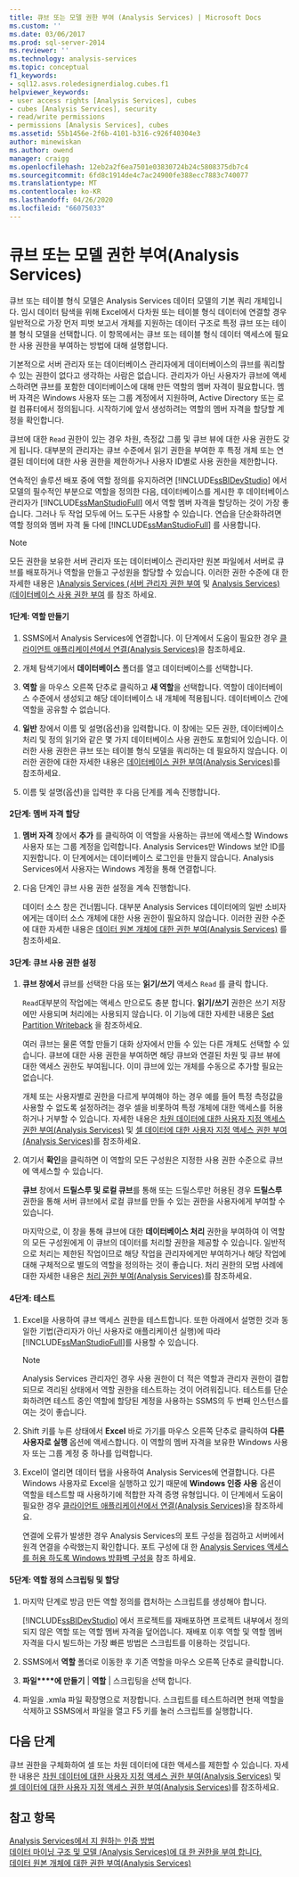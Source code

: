 ```yaml
---
title: 큐브 또는 모델 권한 부여 (Analysis Services) | Microsoft Docs
ms.custom: ''
ms.date: 03/06/2017
ms.prod: sql-server-2014
ms.reviewer: ''
ms.technology: analysis-services
ms.topic: conceptual
f1_keywords:
- sql12.asvs.roledesignerdialog.cubes.f1
helpviewer_keywords:
- user access rights [Analysis Services], cubes
- cubes [Analysis Services], security
- read/write permissions
- permissions [Analysis Services], cubes
ms.assetid: 55b1456e-2f6b-4101-b316-c926f40304e3
author: minewiskan
ms.author: owend
manager: craigg
ms.openlocfilehash: 12eb2a2f6ea7501e03830724b24c5808375db7c4
ms.sourcegitcommit: 6fd8c1914de4c7ac24900fe388ecc7883c740077
ms.translationtype: MT
ms.contentlocale: ko-KR
ms.lasthandoff: 04/26/2020
ms.locfileid: "66075033"
---
```

# <a name="grant-cube-or-model-permissions-analysis-services"></a>큐브 또는 모델 권한 부여(Analysis Services)
  큐브 또는 테이블 형식 모델은 Analysis Services 데이터 모델의 기본 쿼리 개체입니다. 임시 데이터 탐색을 위해 Excel에서 다차원 또는 테이블 형식 데이터에 연결할 경우 일반적으로 가장 먼저 피벗 보고서 개체를 지원하는 데이터 구조로 특정 큐브 또는 테이블 형식 모델을 선택합니다. 이 항목에서는 큐브 또는 테이블 형식 데이터 액세스에 필요한 사용 권한을 부여하는 방법에 대해 설명합니다.  
  
 기본적으로 서버 관리자 또는 데이터베이스 관리자에게 데이터베이스의 큐브를 쿼리할 수 있는 권한이 없다고 생각하는 사람은 없습니다. 관리자가 아닌 사용자가 큐브에 액세스하려면 큐브를 포함한 데이터베이스에 대해 만든 역할의 멤버 자격이 필요합니다. 멤버 자격은 Windows 사용자 또는 그룹 계정에서 지원하며, Active Directory 또는 로컬 컴퓨터에서 정의됩니다. 시작하기에 앞서 생성하려는 역할의 멤버 자격을 할당할 계정을 확인합니다.  
  
 큐브에 대한 `Read` 권한이 있는 경우 차원, 측정값 그룹 및 큐브 뷰에 대한 사용 권한도 갖게 됩니다. 대부분의 관리자는 큐브 수준에서 읽기 권한을 부여한 후 특정 개체 또는 연결된 데이터에 대한 사용 권한을 제한하거나 사용자 ID별로 사용 권한을 제한합니다.  
  
 연속적인 솔루션 배포 중에 역할 정의를 유지하려면 [!INCLUDE[ssBIDevStudio](../../includes/ssbidevstudio-md.md)] 에서 모델의 필수적인 부분으로 역할을 정의한 다음, 데이터베이스를 게시한 후 데이터베이스 관리자가 [!INCLUDE[ssManStudioFull](../../includes/ssmanstudiofull-md.md)] 에서 역할 멤버 자격을 할당하는 것이 가장 좋습니다. 그러나 두 작업 모두에 어느 도구든 사용할 수 있습니다. 연습을 단순화하려면 역할 정의와 멤버 자격 둘 다에 [!INCLUDE[ssManStudioFull](../../includes/ssmanstudiofull-md.md)] 를 사용합니다.  
  
> [!NOTE]  
>  모든 권한을 보유한 서버 관리자 또는 데이터베이스 관리자만 원본 파일에서 서버로 큐브를 배포하거나 역할을 만들고 구성원을 할당할 수 있습니다. 이러한 권한 수준에 대 한 자세한 내용은 [&#41;Analysis Services &#40;서버 관리자 권한 부여](../instances/grant-server-admin-rights-to-an-analysis-services-instance.md) 및 [Analysis Services&#41;&#40;데이터베이스 사용 권한 부여](grant-database-permissions-analysis-services.md) 를 참조 하세요.  
  
#### <a name="step-1-create-the-role"></a>1단계: 역할 만들기  
  
1.  SSMS에서 Analysis Services에 연결합니다. 이 단계에서 도움이 필요한 경우 [클라이언트 애플리케이션에서 연결&#40;Analysis Services&#41;](../instances/connect-from-client-applications-analysis-services.md)을 참조하세요.  
  
2.  개체 탐색기에서 **데이터베이스** 폴더를 열고 데이터베이스를 선택합니다.  
  
3.  **역할** 을 마우스 오른쪽 단추로 클릭하고 **새 역할**을 선택합니다. 역할이 데이터베이스 수준에서 생성되고 해당 데이터베이스 내 개체에 적용됩니다. 데이터베이스 간에 역할을 공유할 수 없습니다.  
  
4.  **일반** 창에서 이름 및 설명(옵션)을 입력합니다. 이 창에는 모든 권한, 데이터베이스 처리 및 정의 읽기와 같은 몇 가지 데이터베이스 사용 권한도 포함되어 있습니다. 이러한 사용 권한은 큐브 또는 테이블 형식 모델을 쿼리하는 데 필요하지 않습니다. 이러한 권한에 대한 자세한 내용은 [데이터베이스 권한 부여&#40;Analysis Services&#41;](grant-database-permissions-analysis-services.md)를 참조하세요.  
  
5.  이름 및 설명(옵션)을 입력한 후 다음 단계를 계속 진행합니다.  
  
#### <a name="step-2-assign-membership"></a>2단계: 멤버 자격 할당  
  
1.  **멤버 자격** 창에서 **추가** 를 클릭하여 이 역할을 사용하는 큐브에 액세스할 Windows 사용자 또는 그룹 계정을 입력합니다. Analysis Services만 Windows 보안 ID를 지원합니다. 이 단계에서는 데이터베이스 로그인을 만들지 않습니다. Analysis Services에서 사용자는 Windows 계정을 통해 연결합니다.  
  
2.  다음 단계인 큐브 사용 권한 설정을 계속 진행합니다.  
  
     데이터 소스 창은 건너뜁니다. 대부분 Analysis Services 데이터에의 일반 소비자에게는 데이터 소스 개체에 대한 사용 권한이 필요하지 않습니다. 이러한 권한 수준에 대한 자세한 내용은 [데이터 원본 개체에 대한 권한 부여&#40;Analysis Services&#41;](grant-permissions-on-a-data-source-object-analysis-services.md) 를 참조하세요.  
  
#### <a name="step-3-set-cube-permissions"></a>3단계: 큐브 사용 권한 설정  
  
1.  **큐브 창에서** 큐브를 선택한 다음 또는 **읽기/쓰기** 액세스 `Read` 를 클릭 합니다.  
  
     `Read`대부분의 작업에는 액세스 만으로도 충분 합니다. **읽기/쓰기** 권한은 쓰기 저장에만 사용되며 처리에는 사용되지 않습니다. 이 기능에 대한 자세한 내용은 [Set Partition Writeback](set-partition-writeback.md) 을 참조하세요.  
  
     여러 큐브는 물론 역할 만들기 대화 상자에서 만들 수 있는 다른 개체도 선택할 수 있습니다. 큐브에 대한 사용 권한을 부여하면 해당 큐브와 연결된 차원 및 큐브 뷰에 대한 액세스 권한도 부여됩니다. 이미 큐브에 있는 개체를 수동으로 추가할 필요는 없습니다.  
  
     개체 또는 사용자별로 권한을 다르게 부여해야 하는 경우 예를 들어 특정 측정값을 사용할 수 없도록 설정하려는 경우 셀을 비롯하여 특정 개체에 대한 액세스를 허용하거나 거부할 수 있습니다. 자세한 내용은 [차원 데이터에 대한 사용자 지정 액세스 권한 부여&#40;Analysis Services&#41;](grant-custom-access-to-dimension-data-analysis-services.md) 및 [셀 데이터에 대한 사용자 지정 액세스 권한 부여&#40;Analysis Services&#41;](grant-custom-access-to-cell-data-analysis-services.md)를 참조하세요.  
  
2.  여기서 **확인**을 클릭하면 이 역할의 모든 구성원은 지정한 사용 권한 수준으로 큐브에 액세스할 수 있습니다.  
  
     **큐브** 창에서 **드릴스루 및 로컬 큐브**를 통해 또는 드릴스루만 허용된 경우 **드릴스루** 권한을 통해 서버 큐브에서 로컬 큐브를 만들 수 있는 권한을 사용자에게 부여할 수 있습니다.  
  
     마지막으로, 이 창을 통해 큐브에 대한 **데이터베이스 처리** 권한을 부여하여 이 역할의 모든 구성원에게 이 큐브의 데이터를 처리할 권한을 제공할 수 있습니다. 일반적으로 처리는 제한된 작업이므로 해당 작업을 관리자에게만 부여하거나 해당 작업에 대해 구체적으로 별도의 역할을 정의하는 것이 좋습니다. 처리 권한의 모범 사례에 대한 자세한 내용은 [처리 권한 부여&#40;Analysis Services&#41;](grant-process-permissions-analysis-services.md)를 참조하세요.  
  
#### <a name="step-4-test"></a>4단계: 테스트  
  
1.  Excel을 사용하여 큐브 액세스 권한을 테스트합니다. 또한 아래에서 설명한 것과 동일한 기법(관리자가 아닌 사용자로 애플리케이션 실행)에 따라 [!INCLUDE[ssManStudioFull](../../includes/ssmanstudiofull-md.md)]를 사용할 수 있습니다.  
  
    > [!NOTE]  
    >  Analysis Services 관리자인 경우 사용 권한이 더 적은 역할과 관리자 권한이 결합되므로 격리된 상태에서 역할 권한을 테스트하는 것이 어려워집니다. 테스트를 단순화하려면 테스트 중인 역할에 할당된 계정을 사용하는 SSMS의 두 번째 인스턴스를 여는 것이 좋습니다.  
  
2.  Shift 키를 누른 상태에서 **Excel** 바로 가기를 마우스 오른쪽 단추로 클릭하여 **다른 사용자로 실행** 옵션에 액세스합니다. 이 역할의 멤버 자격을 보유한 Windows 사용자 또는 그룹 계정 중 하나를 입력합니다.  
  
3.  Excel이 열리면 데이터 탭을 사용하여 Analysis Services에 연결합니다. 다른 Windows 사용자로 Excel을 실행하고 있기 때문에 **Windows 인증 사용** 옵션이 역할을 테스트할 때 사용하기에 적합한 자격 증명 유형입니다. 이 단계에서 도움이 필요한 경우 [클라이언트 애플리케이션에서 연결&#40;Analysis Services&#41;](../instances/connect-from-client-applications-analysis-services.md)을 참조하세요.  
  
     연결에 오류가 발생한 경우 Analysis Services의 포트 구성을 점검하고 서버에서 원격 연결을 수락했는지 확인합니다. 포트 구성에 대 한 [Analysis Services 액세스를 허용 하도록 Windows 방화벽 구성을](../instances/configure-the-windows-firewall-to-allow-analysis-services-access.md) 참조 하세요.  
  
#### <a name="step-5-script-role-definition-and-assignments"></a>5단계: 역할 정의 스크립팅 및 할당  
  
1.  마지막 단계로 방금 만든 역할 정의를 캡처하는 스크립트를 생성해야 합니다.  
  
     [!INCLUDE[ssBIDevStudio](../../includes/ssbidevstudio-md.md)] 에서 프로젝트를 재배포하면 프로젝트 내부에서 정의되지 않은 역할 또는 역할 멤버 자격을 덮어씁니다. 재배포 이후 역할 및 역할 멤버 자격을 다시 빌드하는 가장 빠른 방법은 스크립트를 이용하는 것입니다.  
  
2.  SSMS에서 **역할** 폴더로 이동한 후 기존 역할을 마우스 오른쪽 단추로 클릭합니다.  
  
3.  **파일****에 만들기** |  **역할** | 스크립팅을 선택 합니다.  
  
4.  파일을 .xmla 파일 확장명으로 저장합니다. 스크립트를 테스트하려면 현재 역할을 삭제하고 SSMS에서 파일을 열고 F5 키를 눌러 스크립트를 실행합니다.  
  
## <a name="next-step"></a>다음 단계  
 큐브 권한을 구체화하여 셀 또는 차원 데이터에 대한 액세스를 제한할 수 있습니다. 자세한 내용은 [차원 데이터에 대한 사용자 지정 액세스 권한 부여&#40;Analysis Services&#41;](grant-custom-access-to-dimension-data-analysis-services.md) 및 [셀 데이터에 대한 사용자 지정 액세스 권한 부여&#40;Analysis Services&#41;](grant-custom-access-to-cell-data-analysis-services.md)를 참조하세요.  
  
## <a name="see-also"></a>참고 항목  
 [Analysis Services에서 지 원하는 인증 방법](../instances/authentication-methodologies-supported-by-analysis-services.md)   
 [데이터 마이닝 구조 및 모델 &#40;Analysis Services&#41;에 대 한 권한을 부여 합니다.](grant-permissions-on-data-mining-structures-and-models-analysis-services.md)   
 [데이터 원본 개체에 대한 권한 부여&#40;Analysis Services&#41;](grant-permissions-on-a-data-source-object-analysis-services.md)  
  
  
